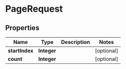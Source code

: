 

# PageRequest


## Properties

| Name | Type | Description | Notes |
|------------ | ------------- | ------------- | -------------|
|**startIndex** | **Integer** |  |  [optional] |
|**count** | **Integer** |  |  [optional] |



